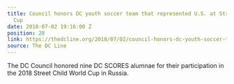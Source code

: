 ```yaml
---
title: Council honors DC youth soccer team that represented U.S. at Street Child World
  Cup
date: 2018-07-02 19:16:00 Z
position: 28
link: https://thedcline.org/2018/07/02/council-honors-dc-youth-soccer-team-that-represented-u-s-at-street-child-world-cup/
source: The DC Line
---
```


The DC Council honored nine DC SCORES alumnae for their participation in the 2018 Street Child World Cup in Russia.